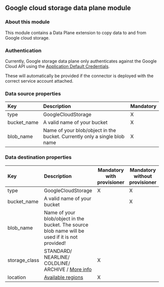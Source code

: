 ## Google cloud storage data plane module

### About this module

This module contains a Data Plane extension to copy data to and from Google cloud storage.

### Authentication

Currently, Google storage data plane only authenticates against the Google Cloud API using
the [Application Default Credentials](https://cloud.google.com/docs/authentication#adc).

These will automatically be provided if the connector is deployed with the correct service account attached.

### Data source properties

| Key               | Description                                                               | Mandatory |
|:------------------|:--------------------------------------------------------------------------|---|
| type | GoogleCloudStorage                                                        | X |
| bucket_name | A valid name of your bucket                                               | X |
| blob_name | Name of your blob/object in the bucket. Currently only a single blob name | X |

### Data destination properties

| Key               | Description                                                                                                | Mandatory with provisioner | Mandatory without provisioner |
|:------------------|:-----------------------------------------------------------------------------------------------------------|----------------------------|---------------------------|
| type | GoogleCloudStorage                                                                                         | X                          | X                         |
| bucket_name | A valid name of your bucket                                                                                |                           | X                         |
| blob_name | Name of your blob/object in the bucket. The source blob name will be used if it is not provided!           |                           |                           |
| storage_class | STANDARD/ NEARLINE/ COLDLINE/ ARCHIVE / [More info](https://cloud.google.com/storage/docs/storage-classes) | X                          |                           |
| location | [Available regions](https://cloud.google.com/storage/docs/locations#location-r)                            | X                          |                           |

